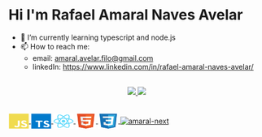 # Hi I'm Rafael Amaral Naves Avelar


- 🌱 I’m currently learning typescript and node.js
- 📫 How to reach me:  
  - email: amaral.avelar.filo@gmail.com
  - linkedIn: https://www.linkedin.com/in/rafael-amaral-naves-avelar/

</br>
<div align="center">
  <a href="https://github.com/devamaral2">
  <img height="160em" src="https://github-readme-stats.vercel.app/api?username=devamaral2&show_icons=true&theme=dark&include_all_commits=true&count_private=true"/>
  <img height="160em" src="https://github-readme-stats.vercel.app/api/top-langs/?username=devamaral2&layout=compact&langs_count=7&theme=dark"/>
</div>
 </br>  
<div style="display: inline_block"><br>
  <img align="center" alt="amaral-Js" height="30" width="40" src="https://raw.githubusercontent.com/devicons/devicon/master/icons/javascript/javascript-plain.svg">
  <img align="center" alt="amaral-Ts" height="30" width="40" src="https://raw.githubusercontent.com/devicons/devicon/master/icons/typescript/typescript-plain.svg">
  <img align="center" alt="amaral-React" height="30" width="40" src="https://raw.githubusercontent.com/devicons/devicon/master/icons/react/react-original.svg">
  <img align="center" alt="amaral-HTML" height="30" width="40" src="https://raw.githubusercontent.com/devicons/devicon/master/icons/html5/html5-original.svg">
  <img align="center" alt="amaral-CSS" height="30" width="40" src="https://raw.githubusercontent.com/devicons/devicon/master/icons/css3/css3-original.svg">
  <img align="center" alt="amaral-next" height="30" width="40" src="https://cdn.jsdelivr.net/gh/devicons/devicon/icons/nextjs/nextjs-line.svg](https://cdn.jsdelivr.net/gh/devicons/devicon/icons/docker/docker-original-wordmark.svg">   
</div>
   </br>
  
<!--
**devamaral2/devamaral2** is a ✨ _special_ ✨ repository because its `README.md` (this file) appears on your GitHub profile.

Here are some ideas to get you started:

- 🔭 I’m currently working on ...
- 🌱 I’m currently learning ...
- 👯 I’m looking to collaborate on ...
- 🤔 I’m looking for help with ...
- 💬 Ask me about ...
- 📫 How to reach me: ...
- 😄 Pronouns: ...
- ⚡ Fun fact: ...
-->
